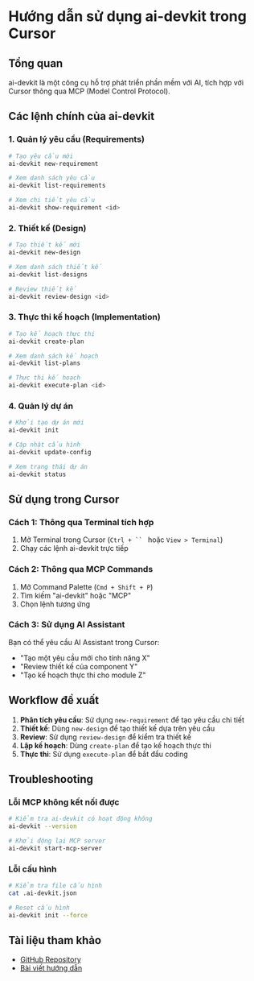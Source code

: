 # Hướng dẫn sử dụng ai-devkit trong Cursor

## Tổng quan
ai-devkit là một công cụ hỗ trợ phát triển phần mềm với AI, tích hợp với Cursor thông qua MCP (Model Control Protocol).

## Các lệnh chính của ai-devkit

### 1. Quản lý yêu cầu (Requirements)
```bash
# Tạo yêu cầu mới
ai-devkit new-requirement

# Xem danh sách yêu cầu
ai-devkit list-requirements

# Xem chi tiết yêu cầu
ai-devkit show-requirement <id>
```

### 2. Thiết kế (Design)
```bash
# Tạo thiết kế mới
ai-devkit new-design

# Xem danh sách thiết kế
ai-devkit list-designs

# Review thiết kế
ai-devkit review-design <id>
```

### 3. Thực thi kế hoạch (Implementation)
```bash
# Tạo kế hoạch thực thi
ai-devkit create-plan

# Xem danh sách kế hoạch
ai-devkit list-plans

# Thực thi kế hoạch
ai-devkit execute-plan <id>
```

### 4. Quản lý dự án
```bash
# Khởi tạo dự án mới
ai-devkit init

# Cập nhật cấu hình
ai-devkit update-config

# Xem trạng thái dự án
ai-devkit status
```

## Sử dụng trong Cursor

### Cách 1: Thông qua Terminal tích hợp
1. Mở Terminal trong Cursor (`Ctrl + `` ` hoặc `View > Terminal`)
2. Chạy các lệnh ai-devkit trực tiếp

### Cách 2: Thông qua MCP Commands
1. Mở Command Palette (`Cmd + Shift + P`)
2. Tìm kiếm "ai-devkit" hoặc "MCP"
3. Chọn lệnh tương ứng

### Cách 3: Sử dụng AI Assistant
Bạn có thể yêu cầu AI Assistant trong Cursor:
- "Tạo một yêu cầu mới cho tính năng X"
- "Review thiết kế của component Y"
- "Tạo kế hoạch thực thi cho module Z"

## Workflow đề xuất

1. **Phân tích yêu cầu**: Sử dụng `new-requirement` để tạo yêu cầu chi tiết
2. **Thiết kế**: Dùng `new-design` để tạo thiết kế dựa trên yêu cầu
3. **Review**: Sử dụng `review-design` để kiểm tra thiết kế
4. **Lập kế hoạch**: Dùng `create-plan` để tạo kế hoạch thực thi
5. **Thực thi**: Sử dụng `execute-plan` để bắt đầu coding

## Troubleshooting

### Lỗi MCP không kết nối được
```bash
# Kiểm tra ai-devkit có hoạt động không
ai-devkit --version

# Khởi động lại MCP server
ai-devkit start-mcp-server
```

### Lỗi cấu hình
```bash
# Kiểm tra file cấu hình
cat .ai-devkit.json

# Reset cấu hình
ai-devkit init --force
```

## Tài liệu tham khảo
- [GitHub Repository](https://github.com/codeaholicguy/ai-devkit)
- [Bài viết hướng dẫn](https://codeaholicguy.com/2025/10/18/my-engineering-workflow-in-cursorai/)

